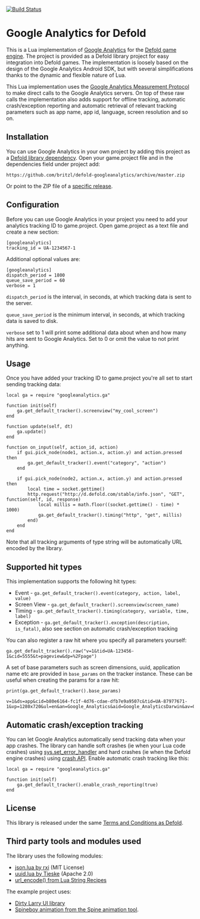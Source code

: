 [![Build Status](https://travis-ci.org/britzl/defold-googleanalytics.svg?branch=master)](https://travis-ci.org/britzl/defold-googleanalytics)

# Google Analytics for Defold
This is a Lua implementation of [Google Analytics](https://www.google.com/analytics) for the [Defold game engine](http://www.defold.com). The project is provided as a Defold library project for easy integration into Defold games. The implementation is loosely based on the design of the Google Analytics Android SDK, but with several simplifications thanks to the dynamic and flexible nature of Lua.

This Lua implementation uses the [Google Analytics Measurement Protocol](https://developers.google.com/analytics/devguides/collection/protocol/v1/) to make direct calls to the Google Analytics servers. On top of these raw calls the implementation also adds support for offline tracking, automatic crash/exception reporting and automatic retrieval of relevant tracking parameters such as app name, app id, language, screen resolution and so on.

## Installation
You can use Google Analytics in your own project by adding this project as a [Defold library dependency](http://www.defold.com/manuals/libraries/). Open your game.project file and in the dependencies field under project add:

	https://github.com/britzl/defold-googleanalytics/archive/master.zip

Or point to the ZIP file of a [specific release](https://github.com/britzl/defold-googleanalytics/releases).

## Configuration
Before you can use Google Analytics in your project you need to add your analytics tracking ID to game.project. Open game.project as a text file and create a new section:

	[googleanalytics]
	tracking_id = UA-1234567-1

Additional optional values are:

	[googleanalytics]
	dispatch_period = 1800
	queue_save_period = 60
	verbose = 1

`dispatch_period` is the interval, in seconds, at which tracking data is sent to the server.

`queue_save_period` is the minimum interval, in seconds, at which tracking data is saved to disk.

`verbose` set to 1 will print some additional data about when and how many hits are sent to Google Analytics. Set to 0 or omit the value to not print anything.

## Usage
Once you have added your tracking ID to game.project you're all set to start sending tracking data:

	local ga = require "googleanalytics.ga"

	function init(self)
		ga.get_default_tracker().screenview("my_cool_screen")
	end

	function update(self, dt)
		ga.update()
	end

	function on_input(self, action_id, action)
		if gui.pick_node(node1, action.x, action.y) and action.pressed then
			ga.get_default_tracker().event("category", "action")
		end

		if gui.pick_node(node2, action.x, action.y) and action.pressed then
			local time = socket.gettime()
			http.request("http://d.defold.com/stable/info.json", "GET", function(self, id, response)
				local millis = math.floor((socket.gettime() - time) * 1000)
				ga.get_default_tracker().timing("http", "get", millis)
			end)
		end
	end

Note that all tracking arguments of type string will be automatically URL encoded by the library.

## Supported hit types
This implementation supports the following hit types:

* Event - `ga.get_default_tracker().event(category, action, label, value)`
* Screen View - `ga.get_default_tracker().screenview(screen_name)`
* Timing - `ga.get_default_tracker().timing(category, variable, time, label)`
* Exception - `ga.get_default_tracker().exception(description, is_fatal)`, also see section on automatic crash/exception tracking

You can also register a raw hit where you specify all parameters yourself:

	ga.get_default_tracker().raw("v=1&tid=UA-123456-1&cid=5555&t=pageview&dp=%2Fpage")

A set of base parameters such as screen dimensions, uuid, application name etc are provided in `base_params` on the tracker instance. These can be useful when creating the params for a raw hit:

	print(ga.get_default_tracker().base_params)
	
	v=1&ds=app&cid=b80e6164-fc1f-4d76-cdae-dfb7e9a9507c&tid=UA-87977671-1&vp=1280x720&ul=en&an=Google_Analytics&aid=Google_AnalyticsDarwin&av=0.9

## Automatic crash/exception tracking
You can let Google Analytics automatically send tracking data when your app crashes. The library can handle soft crashes (ie when your Lua code crashes) using [sys.set_error_handler](http://www.defold.com/ref/sys/#sys.set_error_handler:error_handler) and hard crashes (ie when the Defold engine crashes) using [crash API](http://www.defold.com/ref/crash/). Enable automatic crash tracking like this:

	local ga = require "googleanalytics.ga"
	
	function init(self)
		ga.get_default_tracker().enable_crash_reporting(true)
	end

## License
This library is released under the same [Terms and Conditions as Defold](http://www.defold.com/about-terms/).

## Third party tools and modules used
The library uses the following modules:

* [json.lua by rxi](https://github.com/rxi/json.lua) (MIT License)
* [uuid.lua by Tieske](https://github.com/Tieske/uuid) (Apache 2.0)
* [url_encode() from Lua String Recipes](http://lua-users.org/wiki/StringRecipes)

The example project uses:

* [Dirty Larry UI library](https://github.com/andsve/dirtylarry)
* [Spineboy animation from the Spine animation tool](https://github.com/EsotericSoftware/spine-superspineboy).

